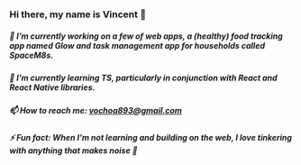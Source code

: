 ### Hi there, my name is Vincent 👋

##### 🔭 I’m currently working on a few of web apps, a (healthy) food tracking app named Glow and task management app for households called SpaceM8s.
##### 🌱 I’m currently learning TS, particularly in conjunction with React and React Native libraries.
##### 📫 How to reach me: vochoa893@gmail.com
##### ⚡ Fun fact: When I'm not learning and building on the web, I love tinkering with anything that makes noise 🎵
<!--
**vincentochoa3/vincentochoa3** is a ✨ _special_ ✨ repository because its `README.md` (this file) appears on your GitHub profile.

Here are some ideas to get you started:

- 🔭 I’m currently working on ...
- 🌱 I’m currently learning ...
- 👯 I’m looking to collaborate on ...
- 🤔 I’m looking for help with ...
- 💬 Ask me about ...
- 📫 How to reach me: ...
- 😄 Pronouns: ...
- ⚡ Fun fact: ...
-->
